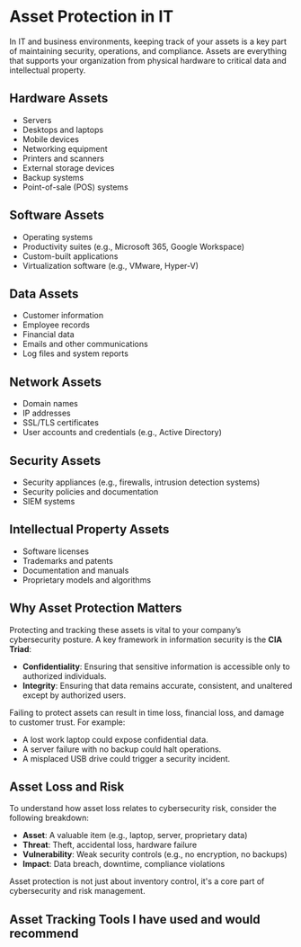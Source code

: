 # Asset Protection in IT

In IT and business environments, keeping track of your assets is a key part of maintaining security, operations, and compliance. Assets are everything that supports your organization from physical hardware to critical data and intellectual property.

## Hardware Assets
- Servers  
- Desktops and laptops  
- Mobile devices  
- Networking equipment  
- Printers and scanners  
- External storage devices  
- Backup systems  
- Point-of-sale (POS) systems  

## Software Assets
- Operating systems  
- Productivity suites (e.g., Microsoft 365, Google Workspace)  
- Custom-built applications  
- Virtualization software (e.g., VMware, Hyper-V)  

## Data Assets
- Customer information  
- Employee records  
- Financial data  
- Emails and other communications  
- Log files and system reports  

## Network Assets
- Domain names  
- IP addresses  
- SSL/TLS certificates  
- User accounts and credentials (e.g., Active Directory)  

## Security Assets
- Security appliances (e.g., firewalls, intrusion detection systems)  
- Security policies and documentation  
- SIEM systems  

## Intellectual Property Assets
- Software licenses  
- Trademarks and patents  
- Documentation and manuals  
- Proprietary models and algorithms  

## Why Asset Protection Matters

Protecting and tracking these assets is vital to your company’s cybersecurity posture. A key framework in information security is the **CIA Triad**:

- **Confidentiality**: Ensuring that sensitive information is accessible only to authorized individuals.  
- **Integrity**: Ensuring that data remains accurate, consistent, and unaltered except by authorized users.  

Failing to protect assets can result in time loss, financial loss, and damage to customer trust. For example:
- A lost work laptop could expose confidential data.
- A server failure with no backup could halt operations.
- A misplaced USB drive could trigger a security incident.

## Asset Loss and Risk

To understand how asset loss relates to cybersecurity risk, consider the following breakdown:

- **Asset**: A valuable item (e.g., laptop, server, proprietary data)  
- **Threat**: Theft, accidental loss, hardware failure  
- **Vulnerability**: Weak security controls (e.g., no encryption, no backups)  
- **Impact**: Data breach, downtime, compliance violations  

Asset protection is not just about inventory control, it's a core part of cybersecurity and risk management.

## Asset Tracking Tools I have used and would recommend
[FreshService]:(https://www.freshworks.com/freshservice/)
[Cisco Meraki]: (https://meraki.cisco.com/)
[Sharepoint]: (https://www.microsoft.com/en-us/microsoft-365/sharepoint/collaboration)


